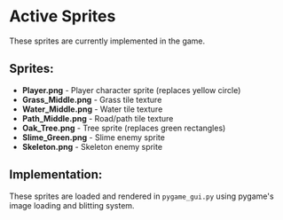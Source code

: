 # Active Sprites

These sprites are currently implemented in the game.

## Sprites:
- **Player.png** - Player character sprite (replaces yellow circle)
- **Grass_Middle.png** - Grass tile texture
- **Water_Middle.png** - Water tile texture
- **Path_Middle.png** - Road/path tile texture
- **Oak_Tree.png** - Tree sprite (replaces green rectangles)
- **Slime_Green.png** - Slime enemy sprite
- **Skeleton.png** - Skeleton enemy sprite

## Implementation:
These sprites are loaded and rendered in `pygame_gui.py` using pygame's image loading and blitting system.
